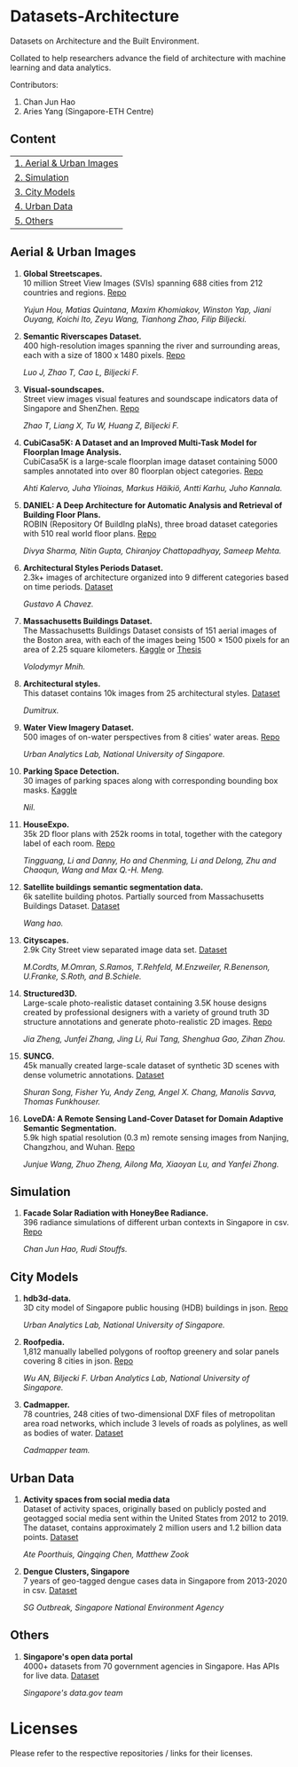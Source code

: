# Datasets-Architecture
Datasets on Architecture and the Built Environment. 

Collated to help researchers advance the field of architecture with machine learning and data analytics.

Contributors: 
1. Chan Jun Hao
2. Aries Yang (Singapore-ETH Centre)


## Content

<table>
<tr><td colspan="2"><a href="#aerial-urban-images">1. Aerial & Urban Images</a></td></tr>
<tr><td colspan="2"><a href="#simulation">2. Simulation</a></td></tr>
<tr><td colspan="2"><a href="#city-models">3. City Models</a></td></tr>
<tr><td colspan="2"><a href="#urban-data">4. Urban Data</a></td></tr>
<tr><td colspan="2"><a href="#others">5. Others</a></td></tr>
</table>


## Aerial & Urban Images

1. **Global Streetscapes.** <br>
10 million Street View Images (SVIs) spanning 688 cities from 212 countries and regions. [Repo](https://github.com/ualsg/global-streetscapes?tab=readme-ov-file)
   
    *Yujun Hou, Matias Quintana, Maxim Khomiakov, Winston Yap, Jiani Ouyang,
Koichi Ito, Zeyu Wang, Tianhong Zhao, Filip Biljecki.* 

2. **Semantic Riverscapes Dataset.** <br>
400 high-resolution images spanning the river and surrounding areas, each with a size of 1800 x 1480 pixels. [Repo](https://github.com/ualsg/semantic-riverscapes-dataset)
   
    *Luo J, Zhao T, Cao L, Biljecki F.* 

3. **Visual-soundscapes.** <br>
Street view images visual features and soundscape indicators data of Singapore and ShenZhen. [Repo](https://github.com/ualsg/Visual-soundscapes)
   
    *Zhao T, Liang X, Tu W, Huang Z, Biljecki F.* 

4. **CubiCasa5K: A Dataset and an Improved Multi-Task Model for Floorplan Image Analysis.** <br>
CubiCasa5K is a large-scale floorplan image dataset containing 5000 samples annotated into over 80 floorplan object categories. [Repo](https://github.com/CubiCasa/CubiCasa5k)
   
    *Ahti Kalervo, Juha Ylioinas, Markus Häikiö, Antti Karhu, Juho Kannala.* 

5. **DANIEL: A Deep Architecture for Automatic Analysis and Retrieval of Building Floor Plans.** <br>
ROBIN (Repository Of BuildIng plaNs), three broad dataset categories with 510 real world floor plans. [Repo](https://github.com/gesstalt/ROBIN)
   
    *Divya Sharma, Nitin Gupta, Chiranjoy Chattopadhyay, Sameep Mehta.* 

6. **Architectural Styles Periods Dataset.** <br>
2.3k+ images of architecture organized into 9 different categories based on time periods. [Dataset](https://www.kaggle.com/datasets/gustavoachavez/architectural-styles-periods-dataset)
   
    *Gustavo A Chavez.* 

7. **Massachusetts Buildings Dataset.** <br>
The Massachusetts Buildings Dataset consists of 151 aerial images of the Boston area, with each of the images being 1500 × 1500 pixels for an area of 2.25 square kilometers. [Kaggle](https://www.kaggle.com/datasets/balraj98/massachusetts-buildings-dataset) or [Thesis](https://www.cs.toronto.edu/~vmnih/data/)
   
    *Volodymyr Mnih.* 

8. **Architectural styles.** <br>
This dataset contains 10k images from 25 architectural styles. [Dataset](https://www.kaggle.com/datasets/dumitrux/architectural-styles-dataset)
   
    *Dumitrux.* 

9. **Water View Imagery Dataset.** <br>
500 images of on-water perspectives from 8 cities' water areas. [Repo](https://github.com/ualsg/Water-View-Imagery-dataset)
   
    *Urban Analytics Lab, National University of Singapore.* 

10. **Parking Space Detection.** <br>
30 images of parking spaces along with corresponding bounding box masks. [Kaggle](https://www.kaggle.com/datasets/trainingdatapro/parking-space-detection-dataset)
   
    *Nil.* 

11. **HouseExpo.** <br>
35k 2D floor plans with 252k rooms in total, together with the category label of each room. [Repo](https://github.com/teaganli/houseexpo/)
   
    *Tingguang, Li and Danny, Ho and Chenming, Li and Delong, Zhu and Chaoqun, Wang and Max Q.-H. Meng.* 

12. **Satellite buildings semantic segmentation data.** <br>
6k satellite building photos. Partially sourced from Massachusetts Buildings Dataset. [Dataset](https://www.cityscapes-dataset.com/)
   
    *Wang hao.* 

13. **Cityscapes.** <br>
2.9k City Street view separated image data set. [Dataset](https://www.kaggle.com/datasets/hyyyrwang/buildings-dataset?select=label)
   
    *M.Cordts, M.Omran, S.Ramos, T.Rehfeld, M.Enzweiler, R.Benenson, U.Franke, S.Roth, and B.Schiele.* 

14. **Structured3D.** <br>
Large-scale photo-realistic dataset containing 3.5K house designs created by professional designers with a variety of ground truth 3D structure annotations and generate photo-realistic 2D images. [Repo](https://github.com/bertjiazheng/Structured3D)
   
    *Jia Zheng, Junfei Zhang, Jing Li, Rui Tang, Shenghua Gao, Zihan Zhou.* 

15. **SUNCG.** <br>
45k manually created large-scale dataset of synthetic 3D scenes with dense volumetric annotations. [Dataset](https://sscnet.cs.princeton.edu/)
   
    *Shuran Song, Fisher Yu, Andy Zeng, Angel X. Chang, Manolis Savva, Thomas Funkhouser.* 

16. **LoveDA: A Remote Sensing Land-Cover Dataset for Domain Adaptive Semantic Segmentation.** <br>
5.9k high spatial resolution (0.3 m) remote sensing images from Nanjing, Changzhou, and Wuhan. [Repo](https://github.com/Junjue-Wang/LoveDA)
   
    *Junjue Wang, Zhuo Zheng, Ailong Ma, Xiaoyan Lu, and Yanfei Zhong.* 

## Simulation
1. **Facade Solar Radiation with HoneyBee Radiance.** <br>
396 radiance simulations of different urban contexts in Singapore in csv. [Repo](https://github.com/chanjunha0/GNN_Solar_Prediction)
   
    *Chan Jun Hao, Rudi Stouffs.* 

## City Models
1. **hdb3d-data.** <br>
3D city model of Singapore public housing (HDB) buildings in json. [Repo](https://github.com/ualsg/hdb3d-data)
   
    *Urban Analytics Lab, National University of Singapore.* 

2. **Roofpedia.** <br>
1,812 manually labelled polygons of rooftop greenery and solar panels covering 8 cities in json. [Repo](https://github.com/ualsg/Roofpedia?tab=readme-ov-file)
   
    *Wu AN, Biljecki F. Urban Analytics Lab, National University of Singapore.* 

3. **Cadmapper.** <br>
78 countries, 248 cities of two-dimensional DXF files of metropolitan area road networks, which include 3 levels of roads as polylines, as well as bodies of water. [Dataset](https://cadmapper.com/#metro)
   
    *Cadmapper team.* 

## Urban Data

1. **Activity spaces from social media data** <br>
Dataset of activity spaces, originally based on publicly posted and geotagged social media sent within the United States from 2012 to 2019. The dataset, contains approximately 2 million users and 1.2 billion data points. [Dataset](https://rdr.kuleuven.be/dataset.xhtml?persistentId=doi:10.48804/MBT32W)
   
    *Ate Poorthuis, Qingqing Chen, Matthew Zook* 

2. **Dengue Clusters, Singapore** <br>
7 years of geo-tagged dengue cases data in Singapore from 2013-2020 in csv. [Dataset](https://outbreak.sgcharts.com/data)
   
    *SG Outbreak, Singapore National Environment Agency* 

## Others
1. **Singapore's open data portal** <br>
4000+ datasets from 70 government agencies in Singapore. Has APIs for live data. [Dataset](https://beta.data.gov.sg/)
   
    *Singapore's data.gov team* 

# Licenses
Please refer to the respective repositories / links for their licenses.